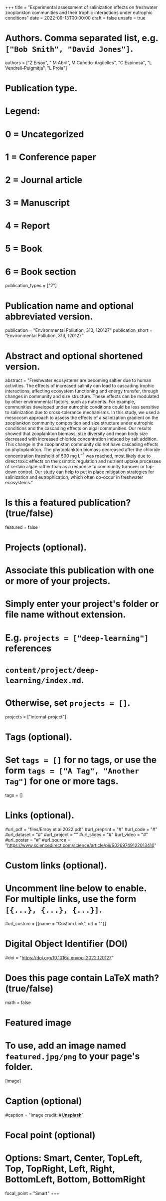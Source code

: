 +++
title = "Experimental assessment of salinization effects on freshwater zooplankton communities and their trophic interactions under eutrophic conditions"
date = 2022-09-13T00:00:00
draft = false
unsafe = true

# Authors. Comma separated list, e.g. `["Bob Smith", "David Jones"]`.
authors = ["Z Ersoy", " M Abril", M Cañedo-Argüelles", "C Espinosa", "L Vendrell-Puigmitja", "L Proia"]

# Publication type.
# Legend:
# 0 = Uncategorized
# 1 = Conference paper
# 2 = Journal article
# 3 = Manuscript
# 4 = Report
# 5 = Book
# 6 = Book section
publication_types = ["2"]

# Publication name and optional abbreviated version.
publication = "Environmental Pollution, 313, 120127"
publication_short = "Environmental Pollution, 313, 120127"

# Abstract and optional shortened version.
abstract = "Freshwater ecosystems are becoming saltier due to human activities. The effects of increased salinity can lead to cascading trophic interactions, affecting ecosystem functioning and energy transfer, through changes in community and size structure. These effects can be modulated by other environmental factors, such as nutrients. For example, communities developed under eutrophic conditions could be less sensitive to salinization due to cross-tolerance mechanisms. In this study, we used a mesocosm approach to assess the effects of a salinization gradient on the zooplankton community composition and size structure under eutrophic conditions and the cascading effects on algal communities. Our results showed that zooplankton biomass, size diversity and mean body size decreased with increased chloride concentration induced by salt addition. This change in the zooplankton community did not have cascading effects on phytoplankton. The phytoplankton biomass decreased after the chloride concentration threshold of 500 mg L<sup>−1</sup> was reached, most likely due to direct toxic effects on the osmotic regulation and nutrient uptake processes of certain algae rather than as a response to community turnover or top-down control. Our study can help to put in place mitigation strategies for salinization and eutrophication, which often co-occur in freshwater ecosystems."

# Is this a featured publication? (true/false)
featured = false

# Projects (optional).
#   Associate this publication with one or more of your projects.
#   Simply enter your project's folder or file name without extension.
#   E.g. `projects = ["deep-learning"]` references 
#   `content/project/deep-learning/index.md`.
#   Otherwise, set `projects = []`.
projects = ["internal-project"]

# Tags (optional).
#   Set `tags = []` for no tags, or use the form `tags = ["A Tag", "Another Tag"]` for one or more tags.
tags = []

# Links (optional).
#url_pdf = "files/Ersoy et al 2022.pdf"
#url_preprint = "#"
#url_code = "#"
#url_dataset = "#"
#url_project = ""
#url_slides = "#"
#url_video = "#"
#url_poster = "#"
#url_source = "https://www.sciencedirect.com/science/article/pii/S0269749122013410"

# Custom links (optional).
#   Uncomment line below to enable. For multiple links, use the form `[{...}, {...}, {...}]`.
#url_custom = [{name = "Custom Link", url = ""}]

# Digital Object Identifier (DOI)
#doi = "https://doi.org/10.1016/j.envpol.2022.120127"

# Does this page contain LaTeX math? (true/false)
math = false

# Featured image
# To use, add an image named `featured.jpg/png` to your page's folder. 
[image]
  # Caption (optional)
 #caption = "Image credit: #[**Unsplash**](https://unsplash.com/photos/pLCdAaMFLTE)"

  # Focal point (optional)
  # Options: Smart, Center, TopLeft, Top, TopRight, Left, Right, BottomLeft, Bottom, BottomRight
  focal_point = "Smart"
+++

